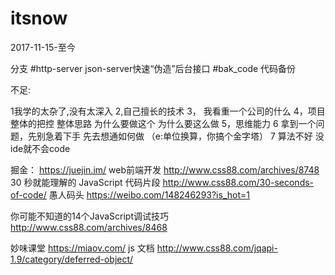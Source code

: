 # itsnow
2017-11-15-至今

分支 
  #http-server json-server快速“伪造”后台接口
  #bak_code 代码备份


不足:

1我学的太杂了,没有太深入
2,自己擅长的技术
3， 我看重一个公司的什么
4，项目 整体的把控 整体思路 为什么要做这个 为什么要这么做
5，思维能力
6 拿到一个问题，先别急着下手 先去想通如何做  （e:单位换算，你搞个金字塔）
7 算法不好 没ide就不会code


掘金：
https://juejin.im/
web前端开发
http://www.css88.com/archives/8748
30 秒就能理解的 JavaScript 代码片段
http://www.css88.com/30-seconds-of-code/
愚人码头
https://weibo.com/148246293?is_hot=1

你可能不知道的14个JavaScript调试技巧
http://www.css88.com/archives/8468

妙味课堂
https://miaov.com/
js 文档
http://www.css88.com/jqapi-1.9/category/deferred-object/